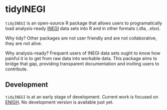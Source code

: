 # tidyINEGI

`tidyINEGI` is an open-source R package that allows users to
programatically load analysis-ready [INEGI](https://www.inegi.org.mx/)
data sets into R and in other formats (.dta, .xlsx).

Why tidy? Other packages are not user friendly and are not
collaborative, they are not alive.

Why analysis-ready? Frequent users of INEGI data sets ought to know how
painful it is to get from raw data into workable data. This package aims
to bridge that gap, providing transparent documentation and inviting
users to contribute.

## Development

`tidyINEGI` is at an early stage of development. Current work is focused
on [ENIGH](https://www.inegi.org.mx/programas/enigh/nc/2022/). No
development version is available just yet.
